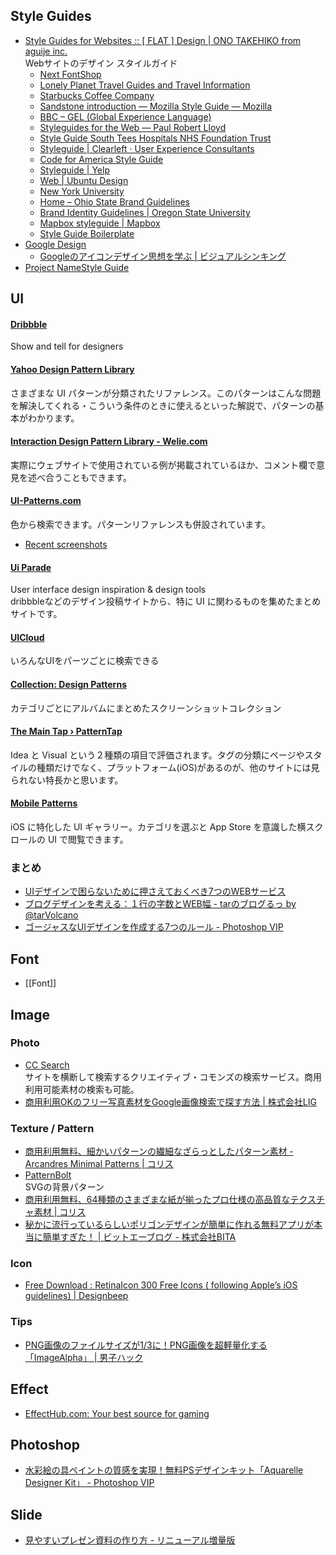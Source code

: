 ## Style Guides

- [Style Guides for Websites :: [ FLAT ] Design | ONO TAKEHIKO from aguije inc.](http://flat.is/design/2014/05/style-guides-for-websites/)  
  Webサイトのデザイン スタイルガイド
    - [Next FontShop](http://next.fontshop.com/styleguide/globals)
    - [Lonely Planet Travel Guides and Travel Information](http://rizzo.lonelyplanet.com/styleguide/)
    - [Starbucks Coffee Company](http://www.starbucks.com/static/reference/styleguide/)
    - [Sandstone introduction — Mozilla Style Guide — Mozilla](http://www.mozilla.org/en-US/styleguide/websites/sandstone/)
    - [BBC – GEL (Global Experience Language)](http://www.bbc.co.uk/gel)
    - [Styleguides for the Web — Paul Robert Lloyd](http://paulrobertlloyd.com/about/styleguide/)
    - [Style Guide South Tees Hospitals NHS Foundation Trust](http://southtees.nhs.uk/style-guide/)
    - [Styleguide | Clearleft · User Experience Consultants](http://clearleft.com/styleguide/)
    - [Code for America Style Guide](http://style.codeforamerica.org/)
    - [Styleguide | Yelp](http://www.yelp.com/styleguide)
    - [Web | Ubuntu Design](http://design.ubuntu.com/web)
    - [New York University](http://www.nyu.edu/employees/resources-and-services/media-and-communications/styleguide/website.html)
    - [Home – Ohio State Brand Guidelines](http://brand.osu.edu/)
    - [Brand Identity Guidelines | Oregon State University](http://oregonstate.edu/brand/node/10)
    - [Mapbox styleguide | Mapbox](https://www.mapbox.com/base/)
    - [Style Guide Boilerplate](http://bjankord.github.io/Style-Guide-Boilerplate/)
- [Google Design](http://www.google.com/design/)
    - [Googleのアイコンデザイン思想を学ぶ | ビジュアルシンキング](http://www.visualthinking.jp/archives/18943)
- [Project NameStyle Guide](http://www.monolinea.com/projects/styleguide/)


## UI

#### [Dribbble](http://dribbble.com/)
Show and tell for designers

#### [Yahoo Design Pattern Library](https://developer.yahoo.com/ypatterns/)
さまざまな UI パターンが分類されたリファレンス。このパターンはこんな問題を解決してくれる・こういう条件のときに使えるといった解説で、パターンの基本がわかります。

#### [Interaction Design Pattern Library - Welie.com](http://www.welie.com/patterns/index.php)
実際にウェブサイトで使用されている例が掲載されているほか、コメント欄で意見を述べ合うこともできます。

#### [UI-Patterns.com](http://ui-patterns.com/)
色から検索できます。パターンリファレンスも併設されています。
- [Recent screenshots](http://ui-patterns.com/explore)

#### [Ui Parade](http://www.uiparade.com/)
User interface design inspiration & design tools  
dribbbleなどのデザイン投稿サイトから、特に UI に関わるものを集めたまとめサイトです。

#### [UICloud](http://ui-cloud.com/)
いろんなUIをパーツごとに検索できる

#### [Collection: Design Patterns](https://www.flickr.com/photos/factoryjoe/collections/72157600001823120/)
カテゴリごとにアルバムにまとめたスクリーンショットコレクション

#### [The Main Tap › PatternTap](http://patterntap.com/)
Idea と Visual という２種類の項目で評価されます。タグの分類にページやスタイルの種類だけでなく、プラットフォーム(iOS)があるのが、他のサイトには見られない特長かと思います。

#### [Mobile Patterns](http://www.mobile-patterns.com/)
iOS に特化した UI ギャラリー。カテゴリを選ぶと App Store を意識した横スクロールの UI で閲覧できます。

### まとめ
- [UIデザインで困らないために押さえておくべき7つのWEBサービス](http://blog.layer8.sh/ja/2012/04/08/7-useful-items-for-better-user-interface-design/)
- [ブログデザインを考える：１行の字数とWEB幅 - tarのブログるっ by @tarVolcano](http://tar.blogru.me/entry/2014/05/22/080100)
- [ゴージャスなUIデザインを作成する7つのルール - Photoshop VIP](http://photoshopvip.net/archives/71031)


## Font

- [[Font]]


## Image

### Photo

- [CC Search](http://search.creativecommons.org/)  
  サイトを横断して検索するクリエイティブ・コモンズの検索サービス。商用利用可能素材の検索も可能。
- [商用利用OKのフリー写真素材をGoogle画像検索で探す方法 | 株式会社LIG](http://liginc.co.jp/web/design/material/100252)

### Texture / Pattern

- [商用利用無料、細かいパターンの繊細なざらっとしたパターン素材 -Arcandres Minimal Patterns | コリス](http://coliss.com/articles/freebies/freebies-minimal-patterns-by-arcandres.html)
- [PatternBolt](http://buseca.github.io/patternbolt/)  
  SVGの背景パターン
- [商用利用無料、64種類のさまざまな紙が揃ったプロ仕様の高品質なテクスチャ素材 | コリス](http://coliss.com/articles/freebies/freebies-paper-textures-by-companyfolders.html)
- [秘かに流行っているらしいポリゴンデザインが簡単に作れる無料アプリが本当に簡単すぎた！ | ビットエーブログ - 株式会社BITA](http://bita.jp/blog/polygon_application)

### Icon

- [Free Download : RetinaIcon 300 Free Icons ( following Apple’s iOS guidelines) | Designbeep](http://designbeep.com/2014/07/31/free-download-retinaicon-300-free-icons-following-apples-ios-guidelines/)

### Tips

- [PNG画像のファイルサイズが1/3に！PNG画像を超軽量化する「ImageAlpha」 | 男子ハック](http://www.danshihack.com/2012/08/18/junp/macapp-imagealpha.html)

## Effect

- [EffectHub.com: Your best source for gaming](http://effecthub.com/)

## Photoshop

- [水彩絵の具ペイントの質感を実現！無料PSデザインキット「Aquarelle Designer Kit」 - Photoshop VIP](http://photoshopvip.net/archives/71010)

## Slide

- [見やすいプレゼン資料の作り方 - リニューアル増量版](http://www.slideshare.net/yutamorishige50/ss-41321443)
